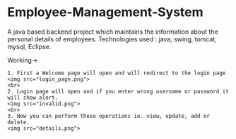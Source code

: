 # Employee-Management-System
A java based backend project which maintains the information about the personal details of employees.
Technologies used : java, swing, tomcat, mysql, Eclipse.

Working->
 
    1. First a Welcome page will open and will redirect to the login page
    <img src="login_page.png">
    <br>
    2. Login page will open and if you enter wrong username or password it will show alert.
    <img src="invalid.png">
    <br>
    3. Now you can perform these operations ie. view, update, add or delete.
    <img src="details.png">
    



